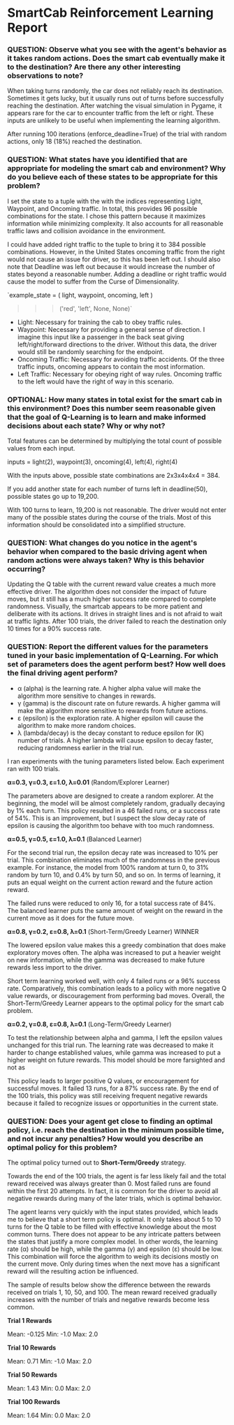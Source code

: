 # SmartCab Reinforcement Learning Report

### QUESTION: Observe what you see with the agent's behavior as it takes random actions. Does the smart cab eventually make it to the destination? Are there any other interesting observations to note?

When taking turns randomly, the car does not reliably reach its destination. Sometimes it gets lucky, but it usually runs out of turns before successfully reaching the destination. After watching the visual simulation in Pygame, it appears rare for the car to encounter traffic from the left or right. These inputs are unlikely to be useful when implementing the learning algorithm. 

After running 100 iterations (enforce_deadline=True) of the trial with random actions, only 18 (18%) reached the destination.   

### QUESTION: What states have you identified that are appropriate for modeling the smart cab and environment? Why do you believe each of these states to be appropriate for this problem?

I set the state to a tuple with the with the indices representing Light, Waypoint, and Oncoming traffic. In total, this provides 96 possible combinations for the state. I chose this pattern because it maximizes information while minimizing complexity. It also accounts for all reasonable traffic laws and collision avoidance in the environment. 

I could have added right traffic to the tuple to bring it to 384 possible combinations. However, in the United States oncoming traffic from the right would not cause an issue for driver, so this has been left out.  I should also note that Deadline was left out because it would increase the number of states beyond a reasonable number. Adding a deadline or right traffic would cause the model to suffer from the Curse of Dimensionality. 

`example_state = ( light, waypoint, oncoming, left )
>>> ('red', 'left', None, None)`

- Light: Necessary for training the cab to obey traffic rules. 
- Waypoint: Necessary for providing a general sense of direction. I imagine this input like a passenger in the back seat giving left/right/forward directions to the driver. Without this data, the driver would still be randomly searching for the endpoint. 
- Oncoming Traffic: Necessary for avoiding traffic accidents. Of the three traffic inputs, oncoming appears to contain the most information. 
- Left Traffic: Necessary for obeying right of way rules. Oncoming traffic to the left would have the right of way in this scenario. 


### OPTIONAL: How many states in total exist for the smart cab in this environment? Does this number seem reasonable given that the goal of Q-Learning is to learn and make informed decisions about each state? Why or why not?

Total features can be determined by multiplying the total count of possible values from each input. 

inputs = light(2), waypoint(3), oncoming(4), left(4), right(4)

With the inputs above, possible state combinations are 2x3x4x4x4 = 384. 

If you add another state for each number of turns left in deadline(50), possible states go up to 19,200. 

With 100 turns to learn, 19,200 is not reasonable. The driver would not enter many of the possible states during the course of the trials. Most of this information should be consolidated into a simplified structure. 


### QUESTION: What changes do you notice in the agent's behavior when compared to the basic driving agent when random actions were always taken? Why is this behavior occurring?

Updating the Q table with the current reward value creates a much more effective driver. The algorithm does not consider the impact of future moves, but it still has a much higher success rate compared to complete randomness. Visually, the smartcab appears to be more patient and deliberate with its actions. It drives in straight lines and is not afraid to wait at traffic lights. After 100 trials, the driver failed to reach the destination only 10 times for a 90% success rate. 

### QUESTION: Report the different values for the parameters tuned in your basic implementation of Q-Learning. For which set of parameters does the agent perform best? How well does the final driving agent perform?

- α (alpha) is the learning rate. A higher alpha value will make the algorithm more sensitive to changes in rewards. 
- γ (gamma) is the discount rate on future rewards. A higher gamma will make the algorithm more sensitive to rewards from future actions. 
- ε (epsilon) is the exploration rate. A higher epsilon will cause the algorithm to make more random choices. 
- λ (lambda/decay) is the decay constant to reduce epsilon for (K) number of trials. A higher lambda will cause epsilon to decay faster, reducing randomness earlier in the trial run. 

I ran experiments with the tuning parameters listed below. Each experiment ran with 100 trials. 

**α=0.3, γ=0.3, ε=1.0, λ=0.01** (Random/Explorer Learner)

The parameters above are designed to create a random explorer. At the beginning, the model will be almost completely random, gradually decaying by 1% each turn. This policy resulted in a  46 failed runs, or a success rate of 54%. This is an improvement, but I suspect the slow decay rate of epsilon is causing the algorithm too behave with too much randomness.

**α=0.5, γ=0.5, ε=1.0,  λ=0.1** (Balanced Learner)

For the second trial run, the epsilon decay rate was increased to 10% per trial. This combination eliminates much of the randomness in the previous example. For instance, the model from 100% random at turn 0, to 31% random by turn 10, and 0.4% by turn 50, and so on. In terms of learning, it puts an equal weight on the current action reward and the future action reward. 

The failed runs were reduced to only 16, for a total success rate of 84%.  The balanced learner puts the same amount of weight on the reward in the current move as it does for the future move. 

**α=0.8, γ=0.2, ε=0.8, λ=0.1** (Short-Term/Greedy Learner) WINNER 

The lowered epsilon value makes this a greedy combination that does make exploratory moves often. The alpha was increased to put a heavier weight on new information, while the gamma was decreased to make future rewards less import to the driver. 

Short term learning worked well, with only 4 failed runs or a 96% success rate. Comparatively, this combination leads to a policy with more negative Q value rewards, or discouragement from performing bad moves. Overall, the Short-Term/Greedy Learner appears to the optimal policy for the smart cab problem. 

**α=0.2, γ=0.8, ε=0.8, λ=0.1** (Long-Term/Greedy Learner)

To test the relationship between alpha and gamma, I left the epsilon values unchanged for this trial run. The learning rate was decreased to make it harder to change established values, while gamma was increased to put a higher weight on future rewards. This model should be more farsighted and not as

This policy leads to larger positive Q values, or encouragement for successful moves. It failed 13 runs, for a 87% success rate. By the end of the 100 trials, this policy was still receiving frequent negative rewards because it failed to recognize issues or opportunities in the current state. 

### QUESTION: Does your agent get close to finding an optimal policy, i.e. reach the destination in the minimum possible time, and not incur any penalties? How would you describe an optimal policy for this problem?

The optimal policy turned out to **Short-Term/Greedy** strategy. 

Towards the end of the 100 trials, the agent is far less likely fail and the total reward received was always greater than 0. Most failed runs are found within the first 20 attempts. In fact, it is common for the driver to avoid all negative rewards during many of the later trials, which is optimal behavior. 

The agent learns very quickly with the input states provided, which leads me to believe that a short term policy is optimal. It only takes about 5 to 10 turns for the Q table to be filled with effective knowledge about the most common turns. There does not appear to be any intricate patters between the states that justify a more complex model. In other words, the learning rate (α) should be high, while the gamma (γ) and epsilon (ε) should be low. This combination will force the algorithm to weigh its decisions mostly on the current move.  Only during times when the next move has a significant reward will the resulting action be influenced. 

The sample of results below show the difference between the rewards received on trials 1, 10, 50, and 100. The mean reward received gradually increases with the number of trials and negative rewards become less common.   

**Trial 1 Rewards**

Mean: -0.125
Min: -1.0
Max: 2.0

**Trial 10 Rewards**

Mean: 0.71
Min: -1.0
Max: 2.0

**Trial 50 Rewards**

Mean: 1.43
Min: 0.0
Max: 2.0

**Trial 100 Rewards**

Mean: 1.64
Min: 0.0
Max: 2.0

